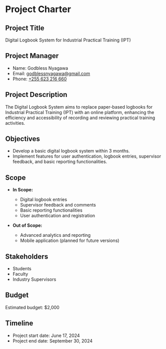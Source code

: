 # Project Charter

## Project Title

Digital Logbook System for Industrial Practical Training (IPT)

## Project Manager

- Name: Godbless Nyagawa
- Email: [godblessnyagawa@gmail.com](mailto:godblessnyagawa@gmail.com)
- Phone: [+255 623 216 660]()

## Project Description

The Digital Logbook System aims to replace paper-based logbooks for Industrial Practical Training (IPT) with an online platform, enhancing the efficiency and accessibility of recording and reviewing practical training activities.

## Objectives

- Develop a basic digital logbook system within 3 months.
- Implement features for user authentication, logbook entries, supervisor feedback, and basic reporting functionalities.

## Scope

- **In Scope:**

  - Digital logbook entries
  - Supervisor feedback and comments
  - Basic reporting functionalities
  - User authentication and registration

- **Out of Scope:**
  - Advanced analytics and reporting
  - Mobile application (planned for future versions)

## Stakeholders

- Students
- Faculty
- Industry Supervisors

## Budget

Estimated budget: $2,000

## Timeline

- Project start date: June 17, 2024
- Project end date: September 30, 2024
